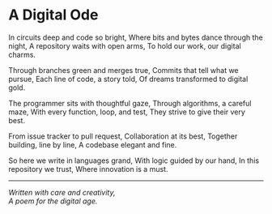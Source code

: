 # A Digital Ode

In circuits deep and code so bright,
Where bits and bytes dance through the night,
A repository waits with open arms,
To hold our work, our digital charms.

Through branches green and merges true,
Commits that tell what we pursue,
Each line of code, a story told,
Of dreams transformed to digital gold.

The programmer sits with thoughtful gaze,
Through algorithms, a careful maze,
With every function, loop, and test,
They strive to give their very best.

From issue tracker to pull request,
Collaboration at its best,
Together building, line by line,
A codebase elegant and fine.

So here we write in languages grand,
With logic guided by our hand,
In this repository we trust,
Where innovation is a must.

---

*Written with care and creativity,*  
*A poem for the digital age.*

